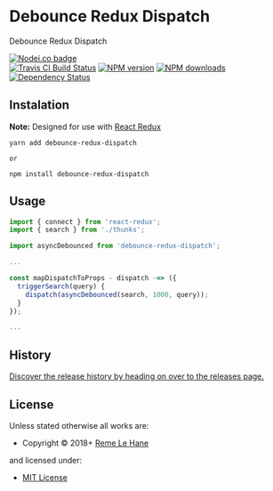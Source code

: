<!-- TITLE/ -->

<h1>Debounce Redux Dispatch</h1>

<!-- /TITLE -->


<!-- DESCRIPTION/ -->

Debounce Redux Dispatch

<!-- /DESCRIPTION -->


<!-- BADGES/ -->

<span class="badge-nodeico"><a href="https://www.npmjs.com/package/debounce-redux-dispatch" title="Nodei.co badge"><img src="https://nodei.co/npm/debounce-redux-dispatch.png" alt="Nodei.co badge" /></a></span>
<br class="badge-separator" />
<span class="badge-travisci"><a href="http://travis-ci.org/RemeJuan/debounce-redux-dispatch" title="Check this project's build status on TravisCI"><img src="https://img.shields.io/travis/RemeJuan/debounce-redux-dispatch/master.svg" alt="Travis CI Build Status" /></a></span>
<span class="badge-npmversion"><a href="https://npmjs.org/package/debounce-redux-dispatch" title="View this project on NPM"><img src="https://img.shields.io/npm/v/debounce-redux-dispatch.svg" alt="NPM version" /></a></span>
<span class="badge-npmdownloads"><a href="https://npmjs.org/package/debounce-redux-dispatch" title="View this project on NPM"><img src="https://img.shields.io/npm/dm/debounce-redux-dispatch.svg" alt="NPM downloads" /></a></span>
<span class="badge-daviddm"><a href="https://david-dm.org/RemeJuan/debounce-redux-dispatch" title="View the status of this project's dependencies on DavidDM"><img src="https://img.shields.io/david/RemeJuan/debounce-redux-dispatch.svg" alt="Dependency Status" /></a></span>

<!-- /BADGES -->


## Instalation

**Note:** Designed for use with [React Redux](https://github.com/reactjs/react-redux)

```
yarn add debounce-redux-dispatch

or

npm install debounce-redux-dispatch
```

## Usage

```javascript
import { connect } from 'react-redux';
import { search } from './thunks';

import asyncDebounced from 'debounce-redux-dispatch';

...

const mapDispatchToProps - dispatch -=> ({
  triggerSearch(query) {
    dispatch(asyncDebounced(search, 1000, query));
  }
});

...
```

<!-- HISTORY/ -->

<h2>History</h2>

<a href="https://github.com/RemeJuan/debounce-redux-dispatch/releases">Discover the release history by heading on over to the releases page.</a>

<!-- /HISTORY -->


<!-- LICENSE/ -->

<h2>License</h2>

Unless stated otherwise all works are:

<ul><li>Copyright &copy; 2018+ <a href="reme.lehane@gmail.com) (https://www.remelehane.me">Reme Le Hane</a></li></ul>

and licensed under:

<ul><li><a href="http://spdx.org/licenses/MIT.html">MIT License</a></li></ul>

<!-- /LICENSE -->
